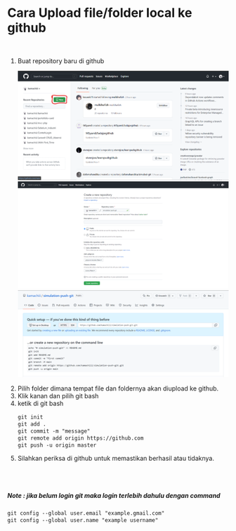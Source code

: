 <h1>Cara Upload file/folder local ke github</h1>
<br>
<ol>
<li>Buat repository baru di github

![Create new repository](resource/img/create-new.png)
![Create new repository](resource/img/rename.png)
![Create new repository](resource/img/copy.png)
</li>
<li>Pilih folder dimana tempat file dan foldernya akan diupload ke github.</li>
<li>Klik kanan dan pilih git bash</li>
<li>ketik di git bash
   
    git init
    git add .
    git commit -m "message"
    git remote add origin https://github.com
    git push -u origin master
</li>
<li>Silahkan periksa di github untuk memastikan berhasil atau tidaknya.</li>
</ol>
<br><br>
<h5>Note : jika belum login git maka login terlebih dahulu dengan command </h5>

    git config --global user.email "example.gmail.com"
    git config --global user.name "example username"
